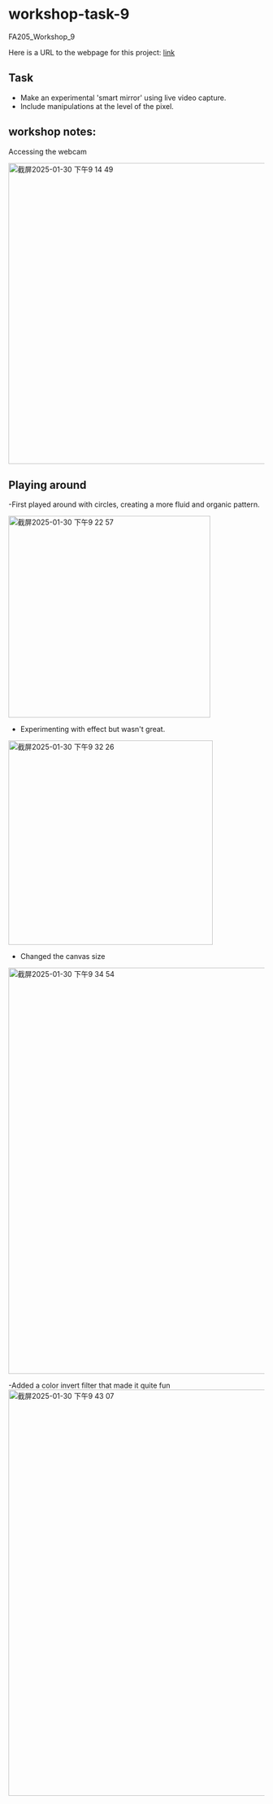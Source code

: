 # workshop-task-9
FA205_Workshop_9

Here is a URL to the webpage for this project: [link]()

## Task
- Make an experimental 'smart mirror' using live video capture.
- Include manipulations at the level of the pixel.

## workshop notes:
Accessing the webcam

<img width="592" alt="截屏2025-01-30 下午9 14 49" src="https://github.com/user-attachments/assets/efedbfc6-debb-4e93-93c4-f92430c0be1c" />

## Playing around

-First played around with circles, creating a more fluid and organic pattern. 

<img width="397" alt="截屏2025-01-30 下午9 22 57" src="https://github.com/user-attachments/assets/629585e5-a708-4160-b38e-befea8d7b668" />

- Experimenting with effect but wasn't great.

<img width="402" alt="截屏2025-01-30 下午9 32 26" src="https://github.com/user-attachments/assets/2c9ebebb-7830-4192-b8c5-dfbf6d0dd66f" />

- Changed the canvas size
<img width="799" alt="截屏2025-01-30 下午9 34 54" src="https://github.com/user-attachments/assets/58db9878-24e9-441e-ab18-f58073c5f506" />

-Added a color invert filter that made it quite fun
<img width="799" alt="截屏2025-01-30 下午9 43 07" src="https://github.com/user-attachments/assets/bd60741c-fa9e-4fa1-b462-474c6d12ee59" />
